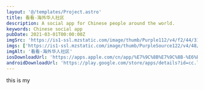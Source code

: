 ```yaml
---
layout: '@/templates/Project.astro'
title: 看看-海外华人社区
description: A social app for Chinese people around the world.
keywords: Chinese social app
pubDate: 2021-03-01T00:00:00Z
imgSrc: 'https://is1-ssl.mzstatic.com/image/thumb/Purple112/v4/f2/44/31/f24431bb-c228-fa17-1d78-72eb57ff7612/AppIcon-0-0-1x_U007emarketing-0-0-0-7-0-0-sRGB-0-0-0-GLES2_U002c0-512MB-85-220-0-0.png/460x0w.webp'
imgs: ['https://is1-ssl.mzstatic.com/image/thumb/PurpleSource122/v4/48/50/cf/4850cfa9-7a11-d651-763a-82e48d7fea6b/d332efe8-4b58-40c7-acb0-506e02c82eb5_posts.jpeg/300x0w.webp', 'https://is1-ssl.mzstatic.com/image/thumb/PurpleSource122/v4/39/56/84/395684f2-36bc-906a-f59d-ad3142dc321d/2bef4a12-1b5a-40f7-b506-95c3c75e99a9_create.jpeg/300x0w.webp', 'https://is1-ssl.mzstatic.com/image/thumb/PurpleSource112/v4/2b/2d/fb/2b2dfb07-199f-1549-03b4-83c1c1b35de7/dd94bfae-e610-4b9b-a5e8-5092abe8eb95_near.jpeg/300x0w.webp', 'https://is1-ssl.mzstatic.com/image/thumb/PurpleSource122/v4/8a/00/ef/8a00ef81-3358-13cc-313d-68c296a364b5/2bab9697-6dd2-492e-80e9-8b5401d24284_law.jpeg/300x0w.webp',]
imgAlt: '看看-海外华人社区'
iosDownloadUrl: 'https://apps.apple.com/cn/app/%E7%9C%8B%E7%9C%8B-%E6%B5%B7%E5%A4%96%E5%8D%8E%E4%BA%BA%E7%A4%BE%E5%8C%BA/id1616558305'
androidDownloadUrl: 'https://play.google.com/store/apps/details?id=cc.lecy.lecy'
---
```



this is my